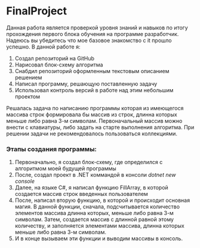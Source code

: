 # FinalProject
Данная работа является проверкой уровня знаний и навыков по итогу прохождения первого блока обучения на программе разработчик. Надеюсь вы убедитесь что мое базовое знакомство с it прошло успешно.
В данной работе я:
1. Создал репозиторий на GitHub
2. Нарисовал блок-схему алгоритма
3. Снабдил репозиторий оформленным текстовым описанием решением
4. Написал программу, решающую поставленную задачу
5. Использовал контроль версий в работе над этим небольшим проектом

Решалась задача по написанию программы которая из имеющегося массива строк формировала бы массив из строк, длинна которых меньше либо равна 3-м символам. Первоначальный массив можно внести с клавиатуры, либо задать на старте выполнения алгоритма. При решении задачи не рекомендовалось пользоваться коллекциями.

### Этапы создания программы:
1. Первоначально, я создал блок-схему, где определился с алгоритмом моей будущей программы
2. После, создал проект в .NET коммандой в консоли *dotnet new console*
3. Далее, на языке С#, я написал функцию FillArray, в которой создается массив строк введенных пользователем
4. После, написал вторую функцию, в которой и происходит основная магия. В данной функции, сначала, подсчитывается количество элементов массива длинна которых, меньше либо равна 3-м символам. Затем, создается массив с длинной равной этому количеству, и заполняется элементами массива, длинна которых меньше либо равна 3-м символам.
5. И в конце вызываем эти функции и выводим массивы в консоль.
